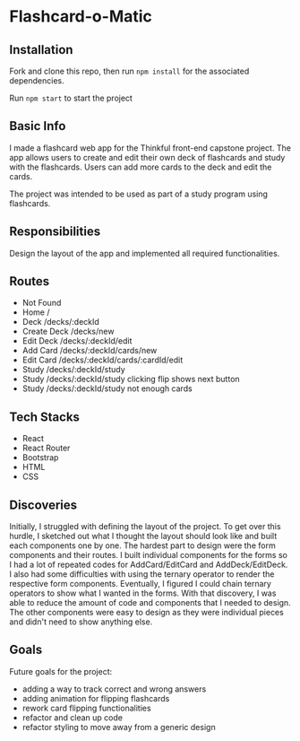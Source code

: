 # Flashcard-o-Matic 

## Installation
Fork and clone this repo, then run `npm install` for the associated dependencies.

Run `npm start` to start the project 

## Basic Info
I made a flashcard web app for the Thinkful front-end capstone project. The app allows users to create and edit their own deck of flashcards and study with the flashcards. Users can add more cards to the deck and edit the cards.

The project was intended to be used as part of a study program using flashcards.

## Responsibilities
Design the layout of the app and implemented all required functionalities. 

## Routes
* Not Found
* Home /
* Deck /decks/:deckId
* Create Deck /decks/new
* Edit Deck /decks/:deckId/edit
* Add Card /decks/:deckId/cards/new
* Edit Card /decks/:deckId/cards/:cardId/edit
* Study /decks/:deckId/study
* Study /decks/:deckId/study clicking flip shows next button
* Study /decks/:deckId/study not enough cards

## Tech Stacks
* React
* React Router
* Bootstrap
* HTML
* CSS

## Discoveries
Initially, I struggled with defining the layout of the project. To get over this hurdle, I sketched out what I thought the layout should look like and built each components one by one. The hardest part to design were the form components and their routes. I built individual components for the forms so I had a lot of repeated codes for AddCard/EditCard and AddDeck/EditDeck. I also had some difficulties with using the ternary operator to render the respective form components. Eventually, I figured I could chain ternary operators to show what I wanted in the forms. With that discovery, I was able to reduce the amount of code and components that I needed to design. The other components were easy to design as they were individual pieces and didn't need to show anything else. 

## Goals
Future goals for the project:
- adding a way to track correct and wrong answers
- adding animation for flipping flashcards
- rework card flipping functionalities
- refactor and clean up code
- refactor styling to move away from a generic design
